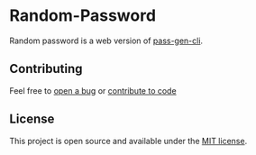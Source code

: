 # Random-Password

Random password is a web version of [pass-gen-cli](https://github.com/gcmaciel/pass-gen-cli).

## Contributing

Feel free to [open a bug](https://github.com/gcmaciel/random-pass/issues) or [contribute to code](https://github.com/gcmaciel/random-pass/pulls)

## License

This project is open source and available under the [MIT license](LICENSE).
